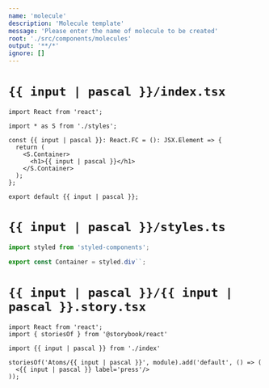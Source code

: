 ```yaml
---
name: 'molecule'
description: 'Molecule template'
message: 'Please enter the name of molecule to be created'
root: './src/components/molecules'
output: '**/*'
ignore: []
---
```


# `{{ input | pascal }}/index.tsx`

```tsx
import React from 'react';

import * as S from './styles';

const {{ input | pascal }}: React.FC = (): JSX.Element => {
  return (
    <S.Container>
      <h1>{{ input | pascal }}</h1>
    </S.Container>
  );
};

export default {{ input | pascal }};

```

# `{{ input | pascal }}/styles.ts`

```ts
import styled from 'styled-components';

export const Container = styled.div``;

```

# `{{ input | pascal }}/{{ input | pascal }}.story.tsx`

```tsx
import React from 'react';
import { storiesOf } from '@storybook/react'

import {{ input | pascal }} from './index'

storiesOf('Atoms/{{ input | pascal }}', module).add('default', () => (
  <{{ input | pascal }} label='press'/>
));

```